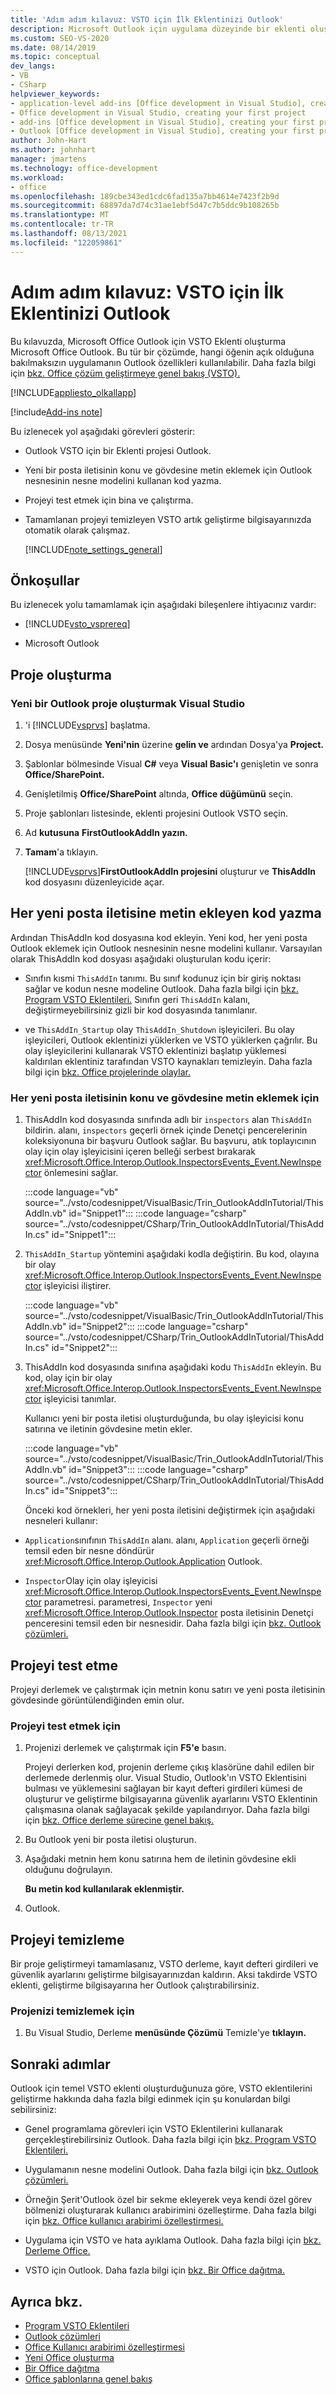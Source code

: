 ```yaml
---
title: 'Adım adım kılavuz: VSTO için İlk Eklentinizi Outlook'
description: Microsoft Outlook için uygulama düzeyinde bir eklenti oluşturun. Bu özellik, hangi öğenin açık olduğuna bakılmaksızın Outlook kullanılabilir.
ms.custom: SEO-VS-2020
ms.date: 08/14/2019
ms.topic: conceptual
dev_langs:
- VB
- CSharp
helpviewer_keywords:
- application-level add-ins [Office development in Visual Studio], creating your first project
- Office development in Visual Studio, creating your first project
- add-ins [Office development in Visual Studio], creating your first project
- Outlook [Office development in Visual Studio], creating your first project
author: John-Hart
ms.author: johnhart
manager: jmartens
ms.technology: office-development
ms.workload:
- office
ms.openlocfilehash: 189cbe343ed1cdc6fad135a7bb4614e7423f2b9d
ms.sourcegitcommit: 68897da7d74c31ae1ebf5d47c7b5ddc9b108265b
ms.translationtype: MT
ms.contentlocale: tr-TR
ms.lasthandoff: 08/13/2021
ms.locfileid: "122059861"
---
```

# <a name="walkthrough-create-your-first-vsto-add-in-for-outlook"></a>Adım adım kılavuz: VSTO için İlk Eklentinizi Outlook
  Bu kılavuzda, Microsoft Office Outlook için VSTO Eklenti oluşturma Microsoft Office Outlook. Bu tür bir çözümde, hangi öğenin açık olduğuna bakılmaksızın uygulamanın Outlook özellikleri kullanılabilir. Daha fazla bilgi için [bkz. Office çözüm geliştirmeye genel bakış &#40;VSTO&#41;. ](../vsto/office-solutions-development-overview-vsto.md)

 [!INCLUDE[appliesto_olkallapp](../vsto/includes/appliesto-olkallapp-md.md)]

[!include[Add-ins note](includes/addinsnote.md)]

 Bu izlenecek yol aşağıdaki görevleri gösterir:

- Outlook VSTO için bir Eklenti projesi Outlook.

- Yeni bir posta iletisinin konu ve gövdesine metin eklemek için Outlook nesnesinin nesne modelini kullanan kod yazma.

- Projeyi test etmek için bina ve çalıştırma.

- Tamamlanan projeyi temizleyen VSTO artık geliştirme bilgisayarınızda otomatik olarak çalışmaz.

  [!INCLUDE[note_settings_general](../sharepoint/includes/note-settings-general-md.md)]

## <a name="prerequisites"></a>Önkoşullar
 Bu izlenecek yolu tamamlamak için aşağıdaki bileşenlere ihtiyacınız vardır:

- [!INCLUDE[vsto_vsprereq](../vsto/includes/vsto-vsprereq-md.md)]

- Microsoft Outlook

## <a name="create-the-project"></a>Proje oluşturma

### <a name="to-create-a-new-outlook-project-in-visual-studio"></a>Yeni bir Outlook proje oluşturmak Visual Studio

1. 'i [!INCLUDE[vsprvs](../sharepoint/includes/vsprvs-md.md)] başlatma.

2. Dosya menüsünde **Yeni'nin** üzerine **gelin ve** ardından Dosya'ya **Project.**

3. Şablonlar bölmesinde Visual **C#** veya **Visual Basic'ı** genişletin ve sonra **Office/SharePoint.**

4. Genişletilmiş **Office/SharePoint** altında, **Office düğümünü** seçin.

5. Proje şablonları listesinde, eklenti projesini Outlook VSTO seçin.

6. Ad **kutusuna** **FirstOutlookAddIn yazın.**

7. **Tamam**'a tıklayın.

     [!INCLUDE[vsprvs](../sharepoint/includes/vsprvs-md.md)]**FirstOutlookAddIn projesini** oluşturur ve **ThisAddIn** kod dosyasını düzenleyicide açar.

## <a name="write-code-that-adds-text-to-each-new-mail-message"></a>Her yeni posta iletisine metin ekleyen kod yazma
 Ardından ThisAddIn kod dosyasına kod ekleyin. Yeni kod, her yeni posta Outlook eklemek için Outlook nesnesinin nesne modelini kullanır. Varsayılan olarak ThisAddIn kod dosyası aşağıdaki oluşturulan kodu içerir:

- Sınıfın kısmi `ThisAddIn` tanımı. Bu sınıf kodunuz için bir giriş noktası sağlar ve kodun nesne modeline Outlook. Daha fazla bilgi için [bkz. Program VSTO Eklentileri.](../vsto/programming-vsto-add-ins.md) Sınıfın geri `ThisAddIn` kalanı, değiştirmeyebilirsiniz gizli bir kod dosyasında tanımlanır.

- ve `ThisAddIn_Startup` olay `ThisAddIn_Shutdown` işleyicileri. Bu olay işleyicileri, Outlook eklentinizi yüklerken ve VSTO yüklerken çağrılır. Bu olay işleyicilerini kullanarak VSTO eklentinizi başlatıp yüklemesi kaldırılan eklentiniz tarafından VSTO kaynakları temizleyin. Daha fazla bilgi için [bkz. Office projelerinde olaylar.](../vsto/events-in-office-projects.md)

### <a name="to-add-text-to-the-subject-and-body-of-each-new-mail-message"></a>Her yeni posta iletisinin konu ve gövdesine metin eklemek için

1. ThisAddIn kod dosyasında sınıfında adlı bir `inspectors` alan `ThisAddIn` bildirin. alanı, `inspectors` geçerli örnek içinde Denetçi pencerelerinin koleksiyonuna bir başvuru Outlook sağlar. Bu başvuru, atık toplayıcının olay için olay işleyicisini içeren belleği serbest bırakarak <xref:Microsoft.Office.Interop.Outlook.InspectorsEvents_Event.NewInspector> önlemesini sağlar.

    :::code language="vb" source="../vsto/codesnippet/VisualBasic/Trin_OutlookAddInTutorial/ThisAddIn.vb" id="Snippet1":::
    :::code language="csharp" source="../vsto/codesnippet/CSharp/Trin_OutlookAddInTutorial/ThisAddIn.cs" id="Snippet1":::

2. `ThisAddIn_Startup` yöntemini aşağıdaki kodla değiştirin. Bu kod, olayına bir olay <xref:Microsoft.Office.Interop.Outlook.InspectorsEvents_Event.NewInspector> işleyicisi iliştirer.

    :::code language="vb" source="../vsto/codesnippet/VisualBasic/Trin_OutlookAddInTutorial/ThisAddIn.vb" id="Snippet2":::
    :::code language="csharp" source="../vsto/codesnippet/CSharp/Trin_OutlookAddInTutorial/ThisAddIn.cs" id="Snippet2":::

3. ThisAddIn kod dosyasında sınıfına aşağıdaki kodu `ThisAddIn` ekleyin. Bu kod, olay için bir olay <xref:Microsoft.Office.Interop.Outlook.InspectorsEvents_Event.NewInspector> işleyicisi tanımlar.

    Kullanıcı yeni bir posta iletisi oluşturduğunda, bu olay işleyicisi konu satırına ve iletinin gövdesine metin ekler.

    :::code language="vb" source="../vsto/codesnippet/VisualBasic/Trin_OutlookAddInTutorial/ThisAddIn.vb" id="Snippet3":::
    :::code language="csharp" source="../vsto/codesnippet/CSharp/Trin_OutlookAddInTutorial/ThisAddIn.cs" id="Snippet3":::

   Önceki kod örnekleri, her yeni posta iletisini değiştirmek için aşağıdaki nesneleri kullanır:

- `Application`sınıfının `ThisAddIn` alanı. alanı, `Application` geçerli örneği temsil eden bir nesne döndürür <xref:Microsoft.Office.Interop.Outlook.Application> Outlook.

- `Inspector`Olay için olay işleyicisi <xref:Microsoft.Office.Interop.Outlook.InspectorsEvents_Event.NewInspector> parametresi. parametresi, `Inspector` yeni <xref:Microsoft.Office.Interop.Outlook.Inspector> posta iletisinin Denetçi penceresini temsil eden bir nesnesidir. Daha fazla bilgi için [bkz. Outlook çözümleri.](../vsto/outlook-solutions.md)

## <a name="test-the-project"></a>Projeyi test etme
 Projeyi derlemek ve çalıştırmak için metnin konu satırı ve yeni posta iletisinin gövdesinde görüntülendiğinden emin olur.

### <a name="to-test-the-project"></a>Projeyi test etmek için

1. Projenizi derlemek ve çalıştırmak için **F5'e** basın.

     Projeyi derlerken kod, projenin derleme çıkış klasörüne dahil edilen bir derlemede derlenmiş olur. Visual Studio, Outlook'ın VSTO Eklentisini bulması ve yüklemesini sağlayan bir kayıt defteri girdileri kümesi de oluşturur ve geliştirme bilgisayarına güvenlik ayarlarını VSTO Eklentinin çalışmasına olanak sağlayacak şekilde yapılandırıyor. Daha fazla bilgi için [bkz. Office derleme sürecine genel bakış.](../vsto/walkthrough-creating-your-first-vsto-add-in-for-outlook.md)

2. Bu Outlook yeni bir posta iletisi oluşturun.

3. Aşağıdaki metnin hem konu satırına hem de iletinin gövdesine ekli olduğunu doğrulayın.

     **Bu metin kod kullanılarak eklenmiştir.**

4. Outlook.

## <a name="clean-up-the-project"></a>Projeyi temizleme
 Bir proje geliştirmeyi tamamlasanız, VSTO derleme, kayıt defteri girdileri ve güvenlik ayarlarını geliştirme bilgisayarınızdan kaldırın. Aksi takdirde VSTO eklenti, geliştirme bilgisayarına her Outlook çalıştırabilirsiniz.

### <a name="to-clean-up-your-project"></a>Projenizi temizlemek için

1. Bu Visual Studio, Derleme **menüsünde Çözümü** Temizle'ye **tıklayın.**

## <a name="next-steps"></a>Sonraki adımlar
 Outlook için temel VSTO eklenti oluşturduğunuza göre, VSTO eklentilerini geliştirme hakkında daha fazla bilgi edinmek için şu konulardan bilgi sebilirsiniz:

- Genel programlama görevleri için VSTO Eklentilerini kullanarak gerçekleştirebilirsiniz Outlook. Daha fazla bilgi için [bkz. Program VSTO Eklentileri.](../vsto/programming-vsto-add-ins.md)

- Uygulamanın nesne modelini Outlook. Daha fazla bilgi için [bkz. Outlook çözümleri.](../vsto/outlook-solutions.md)

- Örneğin Şerit'Outlook özel bir sekme ekleyerek veya kendi özel görev bölmenizi oluşturarak kullanıcı arabirimini özelleştirme. Daha fazla bilgi için [bkz. Office kullanıcı arabirimi özelleştirmesi.](../vsto/office-ui-customization.md)

- Uygulama için VSTO ve hata ayıklama Outlook. Daha fazla bilgi için [bkz. Derleme Office.](../vsto/building-office-solutions.md)

- VSTO için Outlook. Daha fazla bilgi için [bkz. Bir Office dağıtma.](../vsto/deploying-an-office-solution.md)

## <a name="see-also"></a>Ayrıca bkz.
- [Program VSTO Eklentileri](../vsto/programming-vsto-add-ins.md)
- [Outlook çözümleri](../vsto/outlook-solutions.md)
- [Office Kullanıcı arabirimi özelleştirmesi](../vsto/office-ui-customization.md)
- [Yeni Office oluşturma](../vsto/building-office-solutions.md)
- [Bir Office dağıtma](../vsto/deploying-an-office-solution.md)
- [Office şablonlarına genel bakış](../vsto/office-project-templates-overview.md)
